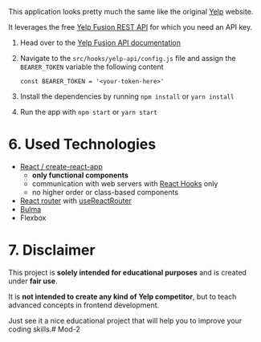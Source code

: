 
This application looks pretty much the same like the original [Yelp](https://www.yelp.com) website.

It leverages the free [Yelp Fusion REST API](https://www.yelp.com/developers/documentation/v3) for which you need an API key.

1. Head over to the [Yelp Fusion API documentation](https://www.yelp.com/developers/documentation/v3)

6. Navigate to the `src/hooks/yelp-api/config.js` file and assign the `BEARER_TOKEN` variable the following content
   ```
   const BEARER_TOKEN = '<your-token-here>'
   ```
7. Install the dependencies by running `npm install` or `yarn install`
8. Run the app with `npm start` or `yarn start`


# 6. Used Technologies
* [React / create-react-app](https://github.com/facebook/create-react-app)
    * **only functional components**
    * communication with web servers with [React Hooks](https://reactjs.org/docs/hooks-intro.html) only
    * no higher order or class-based components
* [React router](https://github.com/ReactTraining/react-router) with [useReactRouter](https://github.com/CharlesStover/use-react-router)
* [Bulma](https://bulma.io)
* Flexbox

# 7. Disclaimer
This project is **solely intended for educational purposes** and is created under **fair use**.

It is **not intended to create any kind of Yelp competitor**, but to teach advanced concepts in frontend development.

Just see it a nice educational project that will help you to improve your coding skills.# Mod-2
